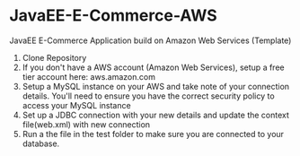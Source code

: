 JavaEE-E-Commerce-AWS
=====================

JavaEE E-Commerce Application build on Amazon Web Services (Template)

1. Clone Repository
2. If you don't have a AWS account (Amazon Web Services), setup a free tier account here: aws.amazon.com
3. Setup a MySQL instance on your AWS and take note of your connection details. You'll need to ensure you have the correct security policy to access your MySQL instance
4. Set up a JDBC connection with your new details and update the context file(web.xml) with new connection
5. Run a the file in the test folder to make sure you are connected to your database.
